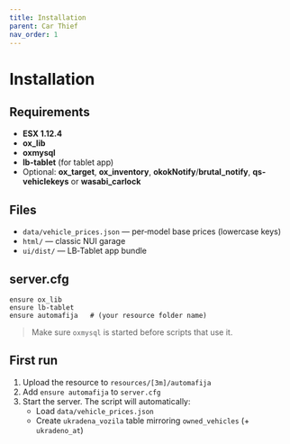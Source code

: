 ```yaml
---
title: Installation
parent: Car Thief
nav_order: 1
---
```


# Installation

## Requirements
- **ESX 1.12.4**
- **ox_lib**
- **oxmysql**
- **lb-tablet** (for tablet app)
- Optional: **ox_target**, **ox_inventory**, **okokNotify**/**brutal_notify**, **qs-vehiclekeys** or **wasabi_carlock**

## Files
- `data/vehicle_prices.json` — per‑model base prices (lowercase keys)
- `html/` — classic NUI garage
- `ui/dist/` — LB‑Tablet app bundle

## server.cfg
```
ensure ox_lib
ensure lb-tablet
ensure automafija   # (your resource folder name)
```

> Make sure `oxmysql` is started before scripts that use it.

## First run
1. Upload the resource to `resources/[3m]/automafija`  
2. Add `ensure automafija` to `server.cfg`  
3. Start the server. The script will automatically:
   - Load `data/vehicle_prices.json`
   - Create `ukradena_vozila` table mirroring `owned_vehicles` (+ `ukradeno_at`)
